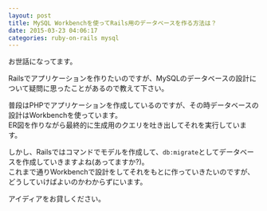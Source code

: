 ```yaml
---
layout: post
title: MySQL Workbenchを使ってRails用のデータベースを作る方法は？
date: 2015-03-23 04:06:17
categories: ruby-on-rails mysql
---
```

<p>お世話になってます。</p>

<p>Railsでアプリケーションを作りたいのですが、MySQLのデータベースの設計について疑問に思ったことがあるので教えて下さい。</p>

<p>普段はPHPでアプリケーションを作成しているのですが、その時データベースの設計はWorkbenchを使っています。<br>
ER図を作りながら最終的に生成用のクエリを吐き出してそれを実行しています。</p>

<p>しかし、Railsではコマンドでモデルを作成して、<code>db:migrate</code>としてデータベースを作成していきますよね(あってますか?)。<br>
これまで通りWorkbenchで設計をしてそれをもとに作っていきたいのですが、どうしていけばよいのかわからずにいます。</p>

<p>アイディアをお貸しください。</p>
